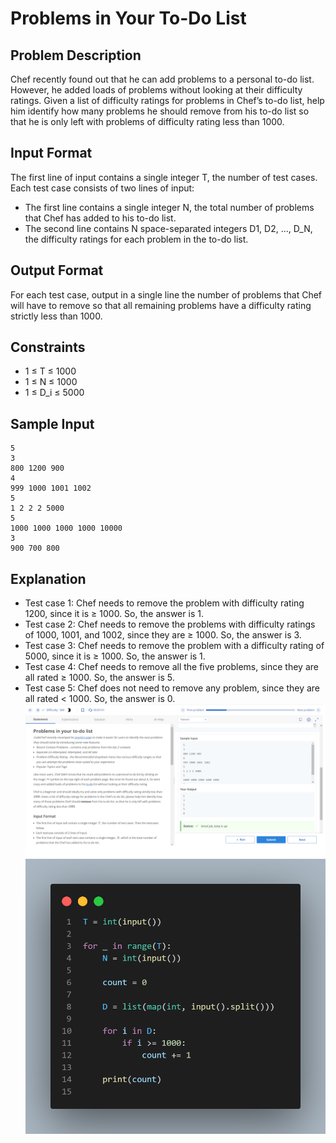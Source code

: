 # Problems in Your To-Do List

## Problem Description

Chef recently found out that he can add problems to a personal to-do list. However, he added loads of problems without looking at their difficulty ratings. Given a list of difficulty ratings for problems in Chef’s to-do list, help him identify how many problems he should remove from his to-do list so that he is only left with problems of difficulty rating less than 1000.

## Input Format

The first line of input contains a single integer T, the number of test cases.
Each test case consists of two lines of input:
- The first line contains a single integer N, the total number of problems that Chef has added to his to-do list.
- The second line contains N space-separated integers D1, D2, ..., D_N, the difficulty ratings for each problem in the to-do list.

## Output Format

For each test case, output in a single line the number of problems that Chef will have to remove so that all remaining problems have a difficulty rating strictly less than 1000.

## Constraints
- 1 ≤ T ≤ 1000
- 1 ≤ N ≤ 1000
- 1 ≤ D_i ≤ 5000

## Sample Input
```
5
3
800 1200 900
4 
999 1000 1001 1002
5
1 2 2 2 5000
5
1000 1000 1000 1000 10000
3
900 700 800
```

## Explanation
- Test case 1: Chef needs to remove the problem with difficulty rating 1200, since it is ≥ 1000. So, the answer is 1.
- Test case 2: Chef needs to remove the problems with difficulty ratings of 1000, 1001, and 1002, since they are ≥ 1000. So, the answer is 3.
- Test case 3: Chef needs to remove the problem with a difficulty rating of 5000, since it is ≥ 1000. So, the answer is 1.
- Test case 4: Chef needs to remove all the five problems, since they are all rated ≥ 1000. So, the answer is 5.
- Test case 5: Chef does not need to remove any problem, since they are all rated < 1000. So, the answer is 0.
 ![](Untitled.png)
 ![](code.png)
